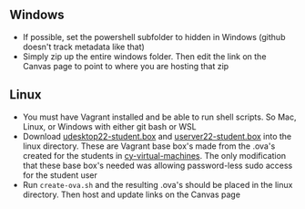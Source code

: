 ## Windows
- If possible, set the powershell subfolder to hidden in Windows (github doesn't track metadata like that)
- Simply zip up the entire windows folder. Then edit the link on the Canvas page to point to where you are hosting that zip

## Linux
- You must have Vagrant installed and be able to run shell scripts. So Mac, Linux, or Windows with either git bash or WSL
- Download [udesktop22-student.box](https://drive.google.com/file/d/1mTejImox7SlIsxm17srlCN5Qk-XI1HIe/view?usp=sharing) and [userver22-student.box](https://drive.google.com/file/d/1sXkkrjC5949KtomCX1JreRNUsQRMgtOp/view?usp=sharing) into the linux directory. These are Vagrant base box's made from the .ova's created for the students in [cy-virtual-machines](https://github.com/learn-co-curriculum/cy-virtual-machines). The only modification that these base box's needed was allowing password-less sudo access for the student user
- Run `create-ova.sh` and the resulting .ova's should be placed in the linux directory. Then host and update links on the Canvas page
